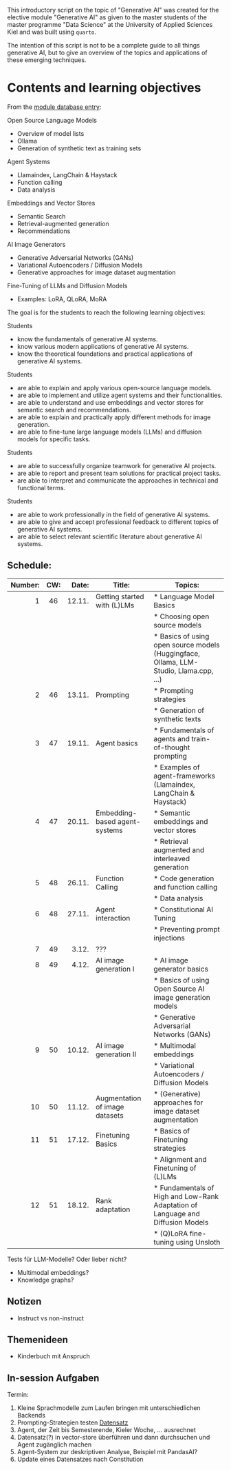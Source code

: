 
This introductory script on the topic of "Generative AI" was created for the elective module "Generative AI" as given to the master students of the master programme "Data Science" at the University of Applied Sciences Kiel and was built using `quarto`.

The intention of this script is not to be a complete guide to all things generative AI, but to give an overview of the topics and applications of these emerging techniques.

# Contents and learning objectives

From the [module database entry](https://moduldatenbank.fh-kiel.de/de-DE/Module/Details/762426b4-8da1-468e-b89a-98263c047d27?versionId=1):

Open Source Language Models
 - Overview of model lists
 - Ollama
 - Generation of synthetic text as training sets

 Agent Systems
 - Llamaindex, LangChain & Haystack
 - Function calling
 - Data analysis

 Embeddings and Vector Stores
 - Semantic Search
 - Retrieval-augmented generation
 - Recommendations

 AI Image Generators
 - Generative Adversarial Networks (GANs)
 - Variational Autoencoders / Diffusion Models
 - Generative approaches for image dataset augmentation

 Fine-Tuning of LLMs and Diffusion Models
 - Examples: LoRA, QLoRA, MoRA


 The goal is for the students to reach the following learning objectives:

Students
- know the fundamentals of generative AI systems.
- know various modern applications of generative AI systems.
- know the theoretical foundations and practical applications of generative AI systems.

Students
- are able to explain and apply various open-source language models.
- are able to implement and utilize agent systems and their functionalities.
- are able to understand and use embeddings and vector stores for semantic search and recommendations.
- are able to explain and practically apply different methods for image generation.
- are able to fine-tune large language models (LLMs) and diffusion models for specific tasks.

Students
- are able to successfully organize teamwork for generative AI projects.
- are able to report and present team solutions for practical project tasks.
- are able to interpret and communicate the approaches in technical and functional terms.

Students
- are able to work professionally in the field of generative AI systems.
- are able to give and accept professional feedback to different topics of generative AI systems.
- are able to select relevant scientific literature about generative AI systems.

## Schedule:

| Number: | CW: | Date: | Title: | Topics: |
|---:|:--:|---:|---|---|
|1|46| 12.11.  | Getting started with (L)LMs| * Language Model Basics  |
||  |         || * Choosing open source models |
||  |         || * Basics of using open source models (Huggingface, Ollama, LLM-Studio, Llama.cpp, ...)  |
|2|46|  13.11. | Prompting| * Prompting strategies  |
||  |         || * Generation of synthetic texts  |
|3|47|  19.11. | Agent basics| * Fundamentals of agents and train-of-thought prompting |
||  |         || * Examples of agent-frameworks (Llamaindex, LangChain & Haystack)|
|4|47|  20.11. | Embedding-based agent-systems| * Semantic embeddings and vector stores |
||  |         || * Retrieval augmented and interleaved generation  |
|5|48| 26.11.  | Function Calling| * Code generation and function calling  |
||  |         || * Data analysis  |
|6|48|  27.11. | Agent interaction | * Constitutional AI Tuning |
||  |         || * Preventing prompt injections |
|7|49| 3.12.  |???|   |
|8|49| 4.12.  |AI image generation I| * AI image generator basics |
||  |         || * Basics of using Open Source AI image generation models |
||  |         || *  Generative Adversarial Networks (GANs) |
|9|50|  10.12. |AI image generation II| * Multimodal embeddings |
||  |         || * Variational Autoencoders / Diffusion Models  |
|10|50| 11.12.  |Augmentation of image datasets| * (Generative) approaches for image dataset augmentation |
|11|51|  17.12. |Finetuning Basics| * Basics of Finetuning strategies  |
||  |         || * Alignment and Finetuning of (L)LMs |
|12|51| 18.12.  |Rank adaptation| * Fundamentals of High and Low-Rank Adaptation of Language and Diffusion Models  |
||  |         || * (Q)LoRA fine-tuning using Unsloth |


Tests für LLM-Modelle? Oder lieber nicht?
- Multimodal embeddings?
- Knowledge graphs?

## Notizen

* Instruct vs non-instruct


## Themenideen

* Kinderbuch mit Anspruch


## In-session Aufgaben
Termin:
1. Kleine Sprachmodelle zum Laufen bringen mit unterschiedlichen Backends
2. Prompting-Strategien testen [Datensatz](https://huggingface.co/datasets/mteb/mtop_intent/viewer/de)
3. Agent, der Zeit bis Semesterende, Kieler Woche, ... ausrechnet
4. Datensatz(?) in vector-store überführen und dann durchsuchen und Agent zugänglich machen
5. Agent-System zur deskriptiven Analyse, Beispiel mit PandasAI?
6. Update eines Datensatzes nach Constitution
